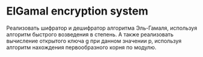 # ElGamal encryption system
Реализовать шифратор и дешифратор алгоритма Эль-Гамаля, используя алгоритм быстрого возведения в степень. А также реализовать вычисление открытого ключа g при данном значении p, используя алгоритм нахождения первообразного корня по модулю.
